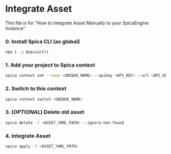 # Integrate Asset

This file is for "How to Integrate Asset Manually to your SpicaEngine Instance"

### 0. Install Spica CLI (as global)

```bash
npm i -g @spica/cli
```

### 1. Add your project to Spica context

```bash
spica context set --name <UNIQUE_NAME> --apikey <API_KEY> --url <API_URL>
```

### 2. Switch to this context

```bash
spica context switch <UNIQUE_NAME>
```

### 3. (_OPTIONAL_) Delete old asset

```bash
spica delete -f <ASSET_YAML_PATH> --ignore-not-found
```

### 4. Integrate Asset

```bash
spica apply -f <ASSET_YAML_PATH>
```
